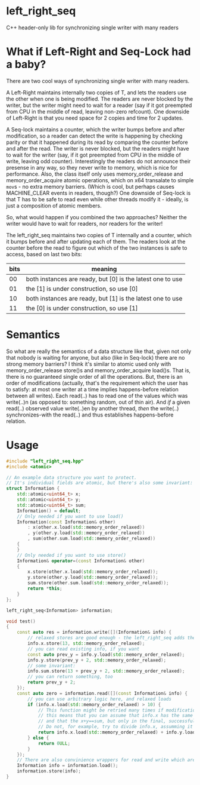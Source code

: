 # left_right_seq
C++ header-only lib for synchronizing single writer with many readers

# What if Left-Right and Seq-Lock had a baby?
There are two cool ways of synchronizing single writer with many readers.

A Left-Right<T> maintains internally two copies of T, and lets the readers use the other when one is being modified.
The readers are never blocked by the writer, but the writer might need to wait for a reader (say if it got preempted from CPU in the middle of read, leaving non-zero refcount).
One downside of Left-Right is that you need space for 2 copies and time for 2 updates.

A Seq-lock<T> maintains a counter, which the writer bumps before and after modification, so a reader can detect the write is happening by checking parity or that it happened during its read by comparing the counter before and after the read.
The writer is never blocked, but the readers might have to wait for the writer (say, if it got preempted from CPU in the middle of write, leaving odd counter).
Interestingly the readers do not announce their presense in any way, so they never write to memory, which is nice for performance.
Also, the class itself only uses memory_order_release and memory_order_acquire atomic operations, which on x64 transalate to simple `mov`s - no extra memory barriers.
(Which is cool, but perhaps causes MACHINE_CLEAR events in readers, though?)
One downside of Seq-lock is that T has to be safe to read even while other threads modify it - ideally, is just a composition of atomic members.

So, what would happen if you combined the two approaches?
Neither the writer would have to wait for readers, nor readers for the writer!

The left_right_seq<T> maintains two copies of T internally and a counter, which it bumps before and after updating each of them.
The readers look at the counter before the read to figure out which of the two instances is safe to access, based on last two bits:

|bits|meaning|
|----|-------------------------|
| 00 | both instances are ready, but [0] is the latest one to use |
| 01 | the [1] is under construction, so use [0]                  |
| 10 | both instances are ready, but [1] is the latest one to use |
| 11 | the [0] is under construction, so use [1]                  |

# Semantics

So what are really the semantics of a data structure like that, given not only that nobody is waiting for anyone, but also (like in Seq-lock) there are no strong memory barriers?
I think it's similar to atomic<T> used only with memory_order_release store()s and memory_order_acquire load()s.
That is, there is no guaranteed single order of all the operations.
But, there is an order of modifications (actually, that's the requirement which the user has to satisfy: at most one writer at a time implies happens-before relation between all writes).
Each read(..) has to read one of the values which was write(..)n (as opposed to: something random, out of thin air).
And *if* a given read(..) observed value write(..)en by another thread, *then* the write(..) synchronizes-with the read(..) and thus establishes happens-before relation.

# Usage
```c++
#include "left_right_seq.hpp"
#include <atomic>

// An example data structure you want to protect.
// It's individual fields are atomic, but there's also some invariant: sum == x + y.
struct Information {
    std::atomic<uint64_t> x;
    std::atomic<uint64_t> y;
    std::atomic<uint64_t> sum;
    Information() = default;
    // Only needed if you want to use load()
    Information(const Information& other)
        : x(other.x.load(std::memory_order_relaxed))
        , y(other.y.load(std::memory_order_relaxed))
        , sum(other.sum.load(std::memory_order_relaxed))
    {
    }
    // Only needed if you want to use store()
    Information& operator=(const Information& other)
    {
        x.store(other.x.load(std::memory_order_relaxed));
        y.store(other.y.load(std::memory_order_relaxed));
        sum.store(other.sum.load(std::memory_order_relaxed));
        return *this;
    }
};

left_right_seq<Information> information;

void test()
{
    const auto res = information.write([](Information& info) {
        // relaxed stores are good enough - the left_right_seq adds the std::atomic_thread_fence for you
        info.x.store(13, std::memory_order_relaxed);
        // you can read existing info, if you want
        const auto prev_y = info.y.load(std::memory_order_relaxed);
        info.y.store(prev_y + 2, std::memory_order_relaxed);
        // some invariant:
        info.sum.store(13 + prev_y + 2, std::memory_order_relaxed);
        // you can return something, too
        return prev_y + 2;
    });
    const auto zero = information.read([](const Information& info) {
        // you can use arbitrary logic here, and relaxed loads
        if (info.x.load(std::memory_order_relaxed) > 10) {
            // This function might be retried many times if modification during call was detected.
            // this means that you can assume that info.x has the same value here as in the if condition in
            // and that the x+y==sum, but only in the final, successful run.
            // Do not, for example, try to divide info.x, assumming it can't be 0 due to above if.
            return info.x.load(std::memory_order_relaxed) + info.y.load(std::memory_order_relaxed) - info.sum.load(std::memory_order_relaxed);
        } else {
            return 0ULL;
        }
    });
    // There are also convinience wrappers for read and write which are just assigning values:
    Information info = information.load();
    information.store(info);
}
```
